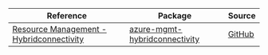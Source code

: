 | Reference | Package | Source |
|---|---|---|
|[Resource Management - Hybridconnectivity](mgmt-hybridconnectivity-readme.md)|[azure-mgmt-hybridconnectivity](https://pypi.org/project/azure-mgmt-hybridconnectivity)|[GitHub](https://github.com/Azure/azure-sdk-for-python/blob/main/sdk/hybridconnectivity/azure-mgmt-hybridconnectivity)|
